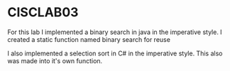 # CISCLAB03

For this lab I implemented a binary search in java in the imperative style. 
I created a static function named binary search for reuse

I also implemented a selection sort in C# in the imperative style. 
This also was made into it's own function.
